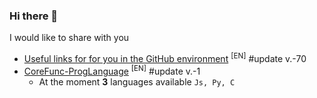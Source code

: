 ### Hi there 👋

I would like to share with you

<!-- BLOG-POST-LIST:START -->
- [Useful links for for you in the GitHub environment](https://github.com/uewquewqueqwue/uew-UsefulGitHub) <sup>[EN]</sup> #update v.-70
- [CoreFunc-ProgLanguage](https://github.com/uewquewqueqwue/CoreFunc-ProgLanguage) <sup>[EN]</sup> #update v.-1
  - At the moment <there will be> **3** languages available `Js, Py, C`
<!-- BLOG-POST-LIST:END -->
